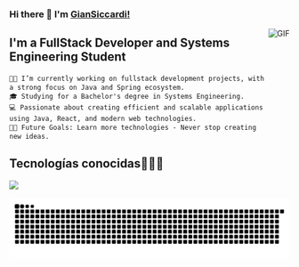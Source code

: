 ### Hi there 👋 I'm [GianSiccardi!](https://github.com/GianSiccardi)

<img align="right" alt="GIF" height="160px" src="https://media.giphy.com/media/Ah3zHH7hvsSB2/giphy.gif" />

## I'm a FullStack Developer and Systems Engineering Student

    👨‍💻 I’m currently working on fullstack development projects, with a strong focus on Java and Spring ecosystem.
    🎓 Studying for a Bachelor's degree in Systems Engineering.
    💻 Passionate about creating efficient and scalable applications using Java, React, and modern web technologies.
    💪🏼 Future Goals: Learn more technologies - Never stop creating new ideas.


##  
<h2 >Tecnologías conocidas👨🏻‍💻</h2>
<p align="left">
  <a href="https://skillicons.dev">
    <img src="https://skillicons.dev/icons?i=java,react,html,css,js,mysql,git,github,docker,materialui,postman,eclipse,vscode,bash,linux,kubernetes,tailwindcss,vite,figma&perline=12" />
  </a>
</p>


<p align = "center">
	<img src = "https://github.com/7oSkaaa/7oSkaaa/blob/output/github-contribution-grid-snake.svg?" alt = "Snake Game"/>
</p>
